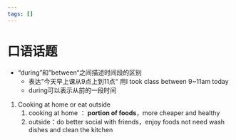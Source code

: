 ```yaml
---
tags: []
---
```

# 口语话题
- “during”和”between“之间描述时间段的区别
	- 表达”今天早上课从9点上到11点“ 用I took class between 9~11am today
	- during可以表示从前的一段时间

1. Cooking at home or eat outside
	1. cooking at home ： **portion of foods**，more cheaper and healthy
	2. outside：do better social with friends，enjoy foods not need wash dishes and clean the kitchen
